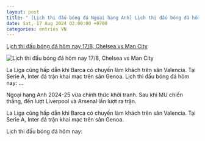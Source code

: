 ```yaml
---
layout: post
title: " [Lịch thi đấu bóng đá Ngoại hạng Anh] Lịch thi đấu bóng đá hôm nay 17/8, Chelsea vs Man City"
date: Sat, 17 Aug 2024 02:00:00 +0700
categories: entries VN
---
```

[Lịch thi đấu bóng đá hôm nay 17/8, Chelsea vs Man City](https://vietnamnet.vn/lich-thi-dau-bong-da-hom-nay-17-8-chelsea-vs-man-city-2312611.html)

![Lịch thi đấu bóng đá hôm nay 17/8, Chelsea vs Man City](https://static-images.vnncdn.net/vps_images_publish/000001/000003/2024/8/17/8-tam-diem-ngoai-hang-anh-173.jpg?width=0&s=C1Zovwm8SxZ0_K49eOsbFw)

La Liga cũng hấp dẫn khi Barca có chuyến làm khách trên sân Valencia. Tại Serie A, Inter đá trận khai mạc trên sân Genoa. Lịch thi đấu bóng đá hôm nay: ...

Ngoại hạng Anh 2024-25 vừa chính thức khởi tranh. Sau khi MU chiến thắng, đến lượt Liverpool và Arsenal lần lượt ra trận.

La Liga cũng hấp dẫn khi Barca có chuyến làm khách trên sân Valencia. Tại Serie A, Inter đá trận khai mạc trên sân Genoa.

Lịch thi đấu bóng đá hôm nay:

